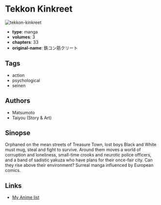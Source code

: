# Tekkon Kinkreet

![tekkon-kinkreet](https://cdn.myanimelist.net/images/manga/2/151420.jpg)

-   **type**: manga
-   **volumes**: 3
-   **chapters**: 33
-   **original-name**: 鉄コン筋クリート

## Tags

-   action
-   psychological
-   seinen

## Authors

-   Matsumoto
-   Taiyou (Story & Art)

## Sinopse

Orphaned on the mean streets of Treasure Town, lost boys Black and White must mug, steal and fight to survive. Around them moves a world of corruption and loneliness, small-time crooks and neurotic police officers, and a band of sadistic yakuza who have plans for their once-fair city. Can they rise above their environment? Surreal manga influenced by European comics.

## Links

-   [My Anime list](https://myanimelist.net/manga/442/Tekkon_Kinkreet)
